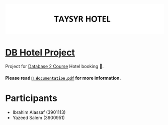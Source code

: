 ![Repository Banner](headerimage.png)
# [DB Hotel Project](/)

Project for [Database 2 Course](/) Hotel booking 🏨.

#### Please read [`📄 documentation.pdf`](./documentation.pdf) for more information.

# Participants

- Ibrahim Alassaf (3901113)
- Yazeed Salem (3900951)
